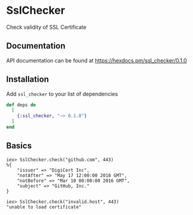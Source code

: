 # SslChecker

Check validity of SSL Certificate

## Documentation

API documentation can be found at https://hexdocs.pm/ssl_checker/0.1.0

## Installation

Add `ssl_checker` to your list of dependencies

```elixir
def deps do
  [
    {:ssl_checker, "~> 0.1.0"}
  ]
end
```

## Basics
```
iex> SslChecker.check("github.com", 443)
%{
	"issuer" => "DigiCert Inc",
	"notAfter" => "May 17 12:00:00 2018 GMT",
	"notBefore" => "Mar 10 00:00:00 2016 GMT",
	"subject" => "GitHub, Inc."
}

iex> SslChecker.check("invalid.host", 443)
"unable to load certificate"

```

